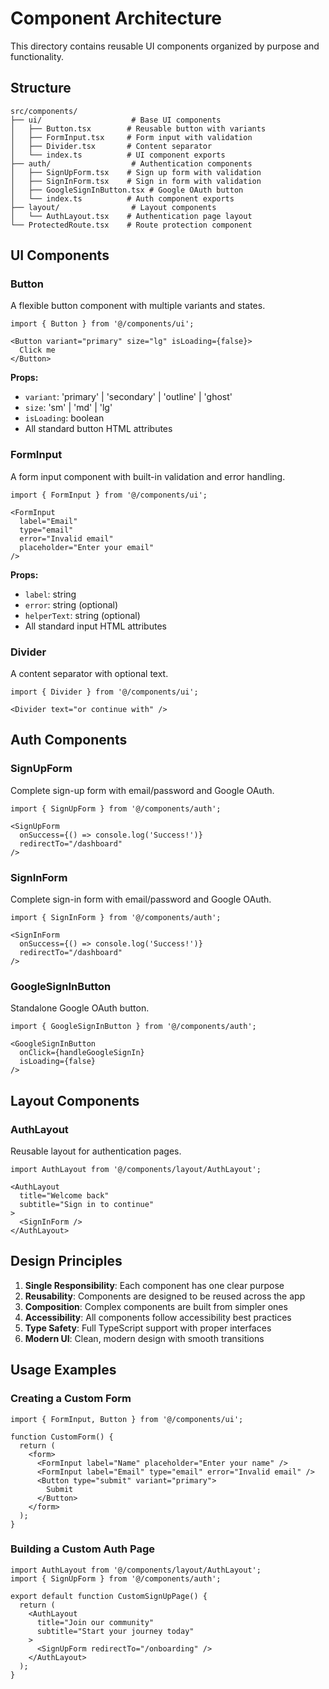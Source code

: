 # Component Architecture

This directory contains reusable UI components organized by purpose and functionality.

## Structure

```
src/components/
├── ui/                    # Base UI components
│   ├── Button.tsx        # Reusable button with variants
│   ├── FormInput.tsx     # Form input with validation
│   ├── Divider.tsx       # Content separator
│   └── index.ts          # UI component exports
├── auth/                  # Authentication components
│   ├── SignUpForm.tsx    # Sign up form with validation
│   ├── SignInForm.tsx    # Sign in form with validation
│   ├── GoogleSignInButton.tsx # Google OAuth button
│   └── index.ts          # Auth component exports
├── layout/                # Layout components
│   └── AuthLayout.tsx    # Authentication page layout
└── ProtectedRoute.tsx    # Route protection component
```

## UI Components

### Button
A flexible button component with multiple variants and states.

```tsx
import { Button } from '@/components/ui';

<Button variant="primary" size="lg" isLoading={false}>
  Click me
</Button>
```

**Props:**
- `variant`: 'primary' | 'secondary' | 'outline' | 'ghost'
- `size`: 'sm' | 'md' | 'lg'
- `isLoading`: boolean
- All standard button HTML attributes

### FormInput
A form input component with built-in validation and error handling.

```tsx
import { FormInput } from '@/components/ui';

<FormInput
  label="Email"
  type="email"
  error="Invalid email"
  placeholder="Enter your email"
/>
```

**Props:**
- `label`: string
- `error`: string (optional)
- `helperText`: string (optional)
- All standard input HTML attributes

### Divider
A content separator with optional text.

```tsx
import { Divider } from '@/components/ui';

<Divider text="or continue with" />
```

## Auth Components

### SignUpForm
Complete sign-up form with email/password and Google OAuth.

```tsx
import { SignUpForm } from '@/components/auth';

<SignUpForm 
  onSuccess={() => console.log('Success!')}
  redirectTo="/dashboard"
/>
```

### SignInForm
Complete sign-in form with email/password and Google OAuth.

```tsx
import { SignInForm } from '@/components/auth';

<SignInForm 
  onSuccess={() => console.log('Success!')}
  redirectTo="/dashboard"
/>
```

### GoogleSignInButton
Standalone Google OAuth button.

```tsx
import { GoogleSignInButton } from '@/components/auth';

<GoogleSignInButton 
  onClick={handleGoogleSignIn}
  isLoading={false}
/>
```

## Layout Components

### AuthLayout
Reusable layout for authentication pages.

```tsx
import AuthLayout from '@/components/layout/AuthLayout';

<AuthLayout
  title="Welcome back"
  subtitle="Sign in to continue"
>
  <SignInForm />
</AuthLayout>
```

## Design Principles

1. **Single Responsibility**: Each component has one clear purpose
2. **Reusability**: Components are designed to be reused across the app
3. **Composition**: Complex components are built from simpler ones
4. **Accessibility**: All components follow accessibility best practices
5. **Type Safety**: Full TypeScript support with proper interfaces
6. **Modern UI**: Clean, modern design with smooth transitions

## Usage Examples

### Creating a Custom Form
```tsx
import { FormInput, Button } from '@/components/ui';

function CustomForm() {
  return (
    <form>
      <FormInput label="Name" placeholder="Enter your name" />
      <FormInput label="Email" type="email" error="Invalid email" />
      <Button type="submit" variant="primary">
        Submit
      </Button>
    </form>
  );
}
```

### Building a Custom Auth Page
```tsx
import AuthLayout from '@/components/layout/AuthLayout';
import { SignUpForm } from '@/components/auth';

export default function CustomSignUpPage() {
  return (
    <AuthLayout
      title="Join our community"
      subtitle="Start your journey today"
    >
      <SignUpForm redirectTo="/onboarding" />
    </AuthLayout>
  );
}
```
